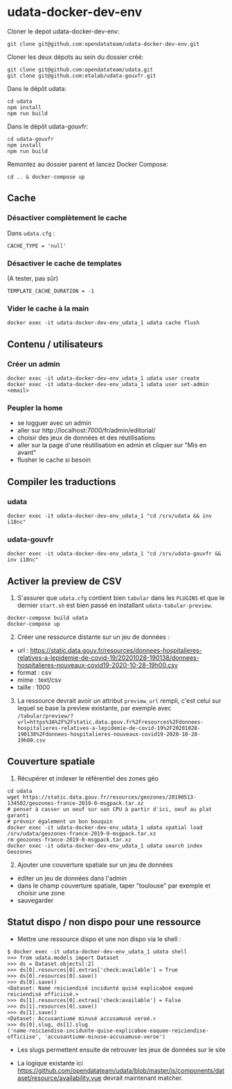 # udata-docker-dev-env

Cloner le depot udata-docker-dev-env:

`git clone git@github.com:opendatateam/udata-docker-dev-env.git`

Cloner les deux dépots au sein du dossier créé:

```
git clone git@github.com:opendatateam/udata.git
git clone git@github.com:etalab/udata-gouvfr.git
```

Dans le dépôt udata:

```
cd udata
npm install
npm run build
```

Dans le dépôt udata-gouvfr:

```
cd udata-gouvfr
npm install
npm run build
```

Remontez au dossier parent et lancez Docker Compose:

`cd .. & docker-compose up`

## Cache

### Désactiver complètement le cache

Dans `udata.cfg` :

```
CACHE_TYPE = 'null'
```

### Désactiver le cache de templates

(A tester, pas sûr)

```
TEMPLATE_CACHE_DURATION = -1
```

### Vider le cache à la main

```
docker exec -it udata-docker-dev-env_udata_1 udata cache flush
```

## Contenu / utilisateurs

### Créer un admin

```
docker exec -it udata-docker-dev-env_udata_1 udata user create
docker exec -it udata-docker-dev-env_udata_1 udata user set-admin <email>
```

### Peupler la home

- se logguer avec un admin
- aller sur http://localhost:7000/fr/admin/editorial/
- choisir des jeux de données et des réutilisations
- aller sur la page d'une réutilisation en admin et cliquer sur "Mis en avant"
- flusher le cache si besoin


## Compiler les traductions

### udata

```
docker exec -it udata-docker-dev-env_udata_1 "cd /srv/udata && inv i18nc"
```

### udata-gouvfr

```
docker exec -it udata-docker-dev-env_udata_1 "cd /srv/udata-gouvfr && inv i18nc"
```

## Activer la preview de CSV

1. S'assurer que `udata.cfg` contient bien `tabular` dans les `PLUGINS` et que le dernier `start.sh` est bien passé en installant `udata-tabular-preview`.

```
docker-compose build udata
docker-compose up
```

2. Créer une ressource distante sur un jeu de données :

- url : https://static.data.gouv.fr/resources/donnees-hospitalieres-relatives-a-lepidemie-de-covid-19/20201028-190138/donnees-hospitalieres-nouveaux-covid19-2020-10-28-19h00.csv
- format : csv
- mime : text/csv
- taille : 1000

3. La ressource devrait avoir un attribut `preview_url` rempli, c'est celui sur lequel se base la preview existante, par exemple avec `/tabular/preview/?url=https%3A%2F%2Fstatic.data.gouv.fr%2Fresources%2Fdonnees-hospitalieres-relatives-a-lepidemie-de-covid-19%2F20201028-190138%2Fdonnees-hospitalieres-nouveaux-covid19-2020-10-28-19h00.csv`

## Couverture spatiale

1. Récupérer et indexer le référentiel des zones géo

```
cd udata
wget https://static.data.gouv.fr/resources/geozones/20190513-134502/geozones-france-2019-0-msgpack.tar.xz
# penser à casser un oeuf sur son CPU à partir d'ici, oeuf au plat garanti
# prévoir également un bon bouquin
docker exec -it udata-docker-dev-env_udata_1 udata spatial load /srv/udata/geozones-france-2019-0-msgpack.tar.xz
rm geozones-france-2019-0-msgpack.tar.xz
docker exec -it udata-docker-dev-env_udata_1 udata search index Geozones
```

2. Ajouter une couverture spatiale sur un jeu de données

- éditer un jeu de données dans l'admin
- dans le champ couverture spatiale, taper "toulouse" par exemple et choisir une zone
- sauvegarder

## Statut dispo / non dispo pour une ressource

- Mettre une ressource dispo et une non dispo via le shell :

```
$ docker exec -it udata-docker-dev-env_udata_1 udata shell
>>> from udata.models import Dataset
>>> ds = Dataset.objects[:2]
>>> ds[0].resources[0].extras['check:available'] = True
>>> ds[0].resources[0].save()
>>> ds[0].save()
<Dataset: Namé reiciendisé incidunté quisé explicaboé eaqueé reiciendisé officiisé.>
>>> ds[1].resources[0].extras['check:available'] = False
>>> ds[1].resources[0].save()
>>> ds[1].save()
<Dataset: Accusantiumé minusé accusamusé veroé.>
>>> ds[0].slug, ds[1].slug
('name-reiciendise-incidunte-quise-explicaboe-eaquee-reiciendise-officiise', 'accusantiume-minuse-accusamuse-veroe')
```

- Les slugs permettent ensuite de retrouver les jeux de données sur le site

- La logique existante ici https://github.com/opendatateam/udata/blob/master/js/components/dataset/resource/availability.vue devrait maintenant matcher.
